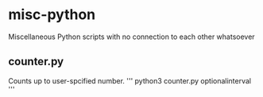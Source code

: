 # misc-python

Miscellaneous Python scripts with no connection to each other whatsoever

## counter.py

Counts up to user-spcified number. 
'''
    python3 counter.py optionalinterval
'''
